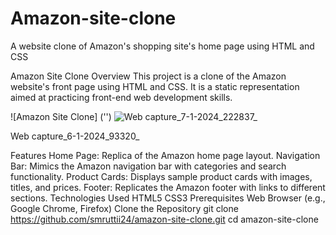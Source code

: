 # Amazon-site-clone

A website clone of Amazon's shopping site's home page using HTML and CSS

Amazon Site Clone
Overview
This project is a clone of the Amazon website's front page using HTML and CSS. It is a static representation aimed at practicing front-end web development skills.

![Amazon Site Clone] ('')
![Web capture_7-1-2024_222837_](https://github.com/Smruttii24/Amazon-site-clone/assets/147795649/34a23f31-129b-46d3-938c-bffe0645149b)

Web capture_6-1-2024_93320_

Features
Home Page: Replica of the Amazon home page layout.
Navigation Bar: Mimics the Amazon navigation bar with categories and search functionality.
Product Cards: Displays sample product cards with images, titles, and prices.
Footer: Replicates the Amazon footer with links to different sections.
Technologies Used
HTML5
CSS3
Prerequisites
Web Browser (e.g., Google Chrome, Firefox)
Clone the Repository
git clone https://github.com/smruttii24/amazon-site-clone.git
cd amazon-site-clone
